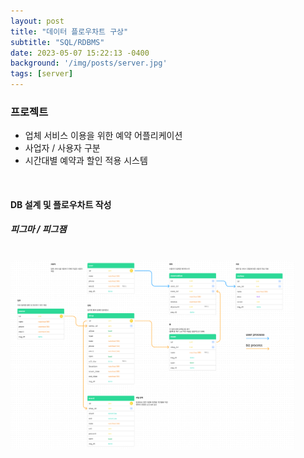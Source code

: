 ```yaml
---
layout: post
title: "데이터 플로우차트 구상"
subtitle: "SQL/RDBMS"
date: 2023-05-07 15:22:13 -0400
background: '/img/posts/server.jpg'
tags: [server]
---
```


### 프로젝트
* 업체 서비스 이용을 위한 예약 어플리케이션
* 사업자 / 사용자 구분
* 시간대별 예약과 할인 적용 시스템

<br>

#### DB 설계 및 플로우차트 작성

##### 피그마 / 피그잼

<br>

<img src="/img/posts/database.png" width="90%" height="90%"> 	
